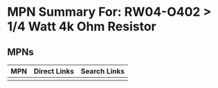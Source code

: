 



# MPN Summary For: RW04-O402 > 1/4 Watt 4k Ohm Resistor

## MPNs
  

|MPN|Direct Links|Search Links|
| :--- | :--- | :--- |
||||
